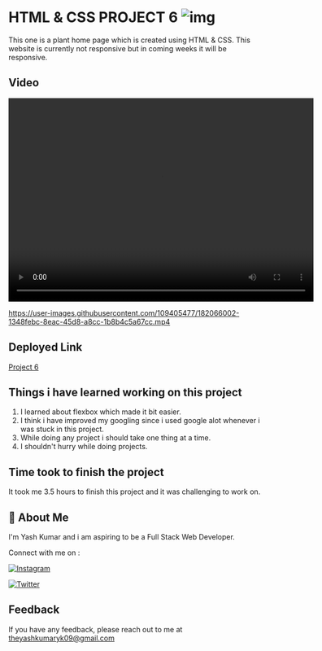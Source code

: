
# HTML & CSS PROJECT 6 ![img](https://img.shields.io/badge/PROJECT%206-HTML%20%26%20CSS-orange)

This one is a plant home page which is created using HTML & CSS. This website is currently not responsive but in coming weeks it will be responsive.
## Video


<video width="600" height="400" controls>
  <source src="./Project%206.mp4" type="video/mp4">
</video>




https://user-images.githubusercontent.com/109405477/182066002-1348febc-8eac-45d8-a8cc-1b8b4c5a67cc.mp4


## Deployed Link

[Project 6](https://projectsix.netlify.app/)


## Things i have learned working on this project

1. I learned about flexbox which made it bit easier.
3. I think i have improved my googling since i used google alot whenever i was stuck in this project.
4. While doing any project i should take one thing at a time.
5. I shouldn't hurry while doing projects.
## Time took to finish the project

It took me 3.5 hours to finish this project and it was challenging to work on.
## 🚀 About Me
I'm Yash Kumar and i am aspiring to be a Full Stack Web Developer.

Connect with me on :

[![Instagram](https://img.shields.io/badge/Instagram-%23E4405F.svg?style=for-the-badge&logo=Instagram&logoColor=white)](https://www.instagram.com/theyash_yk09/)

[![Twitter](https://img.shields.io/badge/Twitter-%231DA1F2.svg?style=for-the-badge&logo=Twitter&logoColor=white)](https://www.twitter.com/theyash_yk09/)

## Feedback

If you have any feedback, please reach out to me at theyashkumaryk09@gmail.com

